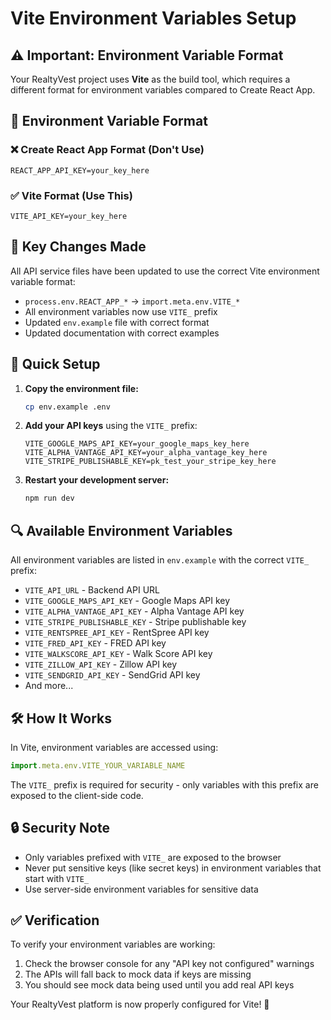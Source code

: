 # Vite Environment Variables Setup

## ⚠️ Important: Environment Variable Format

Your RealtyVest project uses **Vite** as the build tool, which requires a different format for environment variables compared to Create React App.

## 🔧 Environment Variable Format

### ❌ Create React App Format (Don't Use)
```env
REACT_APP_API_KEY=your_key_here
```

### ✅ Vite Format (Use This)
```env
VITE_API_KEY=your_key_here
```

## 📝 Key Changes Made

All API service files have been updated to use the correct Vite environment variable format:

- `process.env.REACT_APP_*` → `import.meta.env.VITE_*`
- All environment variables now use `VITE_` prefix 
- Updated `env.example` file with correct format
- Updated documentation with correct examples

## 🚀 Quick Setup

1. **Copy the environment file:**
   ```bash
   cp env.example .env
   ```

2. **Add your API keys** using the `VITE_` prefix:
   ```env
   VITE_GOOGLE_MAPS_API_KEY=your_google_maps_key_here
   VITE_ALPHA_VANTAGE_API_KEY=your_alpha_vantage_key_here
   VITE_STRIPE_PUBLISHABLE_KEY=pk_test_your_stripe_key_here
   ```

3. **Restart your development server:**
   ```bash
   npm run dev
   ```

## 🔍 Available Environment Variables

All environment variables are listed in `env.example` with the correct `VITE_` prefix:

- `VITE_API_URL` - Backend API URL
- `VITE_GOOGLE_MAPS_API_KEY` - Google Maps API key
- `VITE_ALPHA_VANTAGE_API_KEY` - Alpha Vantage API key
- `VITE_STRIPE_PUBLISHABLE_KEY` - Stripe publishable key
- `VITE_RENTSPREE_API_KEY` - RentSpree API key
- `VITE_FRED_API_KEY` - FRED API key
- `VITE_WALKSCORE_API_KEY` - Walk Score API key
- `VITE_ZILLOW_API_KEY` - Zillow API key
- `VITE_SENDGRID_API_KEY` - SendGrid API key
- And more...

## 🛠️ How It Works

In Vite, environment variables are accessed using:
```javascript
import.meta.env.VITE_YOUR_VARIABLE_NAME
```

The `VITE_` prefix is required for security - only variables with this prefix are exposed to the client-side code.

## 🔒 Security Note

- Only variables prefixed with `VITE_` are exposed to the browser
- Never put sensitive keys (like secret keys) in environment variables that start with `VITE_`
- Use server-side environment variables for sensitive data

## ✅ Verification

To verify your environment variables are working:

1. Check the browser console for any "API key not configured" warnings
2. The APIs will fall back to mock data if keys are missing
3. You should see mock data being used until you add real API keys

Your RealtyVest platform is now properly configured for Vite! 🎉
